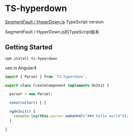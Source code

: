 # TS-hyperdown
[SegmentFault / HyperDown.js](https://github.com/SegmentFault/HyperDown.js) TypeScript version

SegmentFault / HyperDown.js的TypeScript版本

## Getting Started
```javascript
npm install ts-hyperdown
```
use in Angular4
```javascript
import { Parser } from 'TS-hyperdown';
```

```javascript
export class CreateComponent implements OnInit {

  parser = new Parser;

  constructor() { }

  ngOnInit() {
    console.log(this.parser.makeHtml("### hello world"));
  }

}


```


